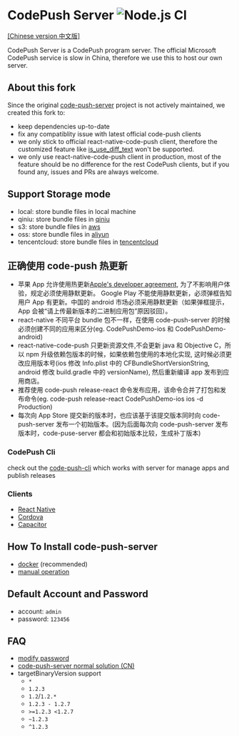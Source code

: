 # CodePush Server ![Node.js CI](https://github.com/shm-open/code-push-server/workflows/Node.js%20CI/badge.svg)

[[Chinese version 中文版]](./README.cn.md)

CodePush Server is a CodePush program server. The official Microsoft CodePush service is slow in China, therefore we use this to host our own server.

## About this fork

Since the original [code-push-server](https://github.com/lisong/code-push-server) project is not actively maintained, we created this fork to:

-   keep dependencies up-to-date
-   fix any compatiblity issue with latest official code-push clients
-   we only stick to official react-native-code-push client, therefore the customized feature like [is_use_diff_text](https://github.com/lisong/code-push-server#advance-feature) won't be supported.
-   we only use react-native-code-push client in production, most of the feature should be no difference for the rest CodePush clients, but if you found any, issues and PRs are always welcome.

## Support Storage mode

-   local: store bundle files in local machine
-   qiniu: store bundle files in [qiniu](http://www.qiniu.com/)
-   s3: store bundle files in [aws](https://aws.amazon.com/)
-   oss: store bundle files in [aliyun](https://www.aliyun.com/product/oss)
-   tencentcloud: store bundle files in [tencentcloud](https://cloud.tencent.com/product/cos)

## 正确使用 code-push 热更新

-   苹果 App 允许使用热更新[Apple's developer agreement](https://developer.apple.com/programs/ios/information/iOS_Program_Information_4_3_15.pdf), 为了不影响用户体验，规定必须使用静默更新。 Google Play 不能使用静默更新，必须弹框告知用户 App 有更新。中国的 android 市场必须采用静默更新（如果弹框提示，App 会被“请上传最新版本的二进制应用包”原因驳回）。
-   react-native 不同平台 bundle 包不一样，在使用 code-push-server 的时候必须创建不同的应用来区分(eg. CodePushDemo-ios 和 CodePushDemo-android)
-   react-native-code-push 只更新资源文件,不会更新 java 和 Objective C，所以 npm 升级依赖包版本的时候，如果依赖包使用的本地化实现, 这时候必须更改应用版本号(ios 修改 Info.plist 中的 CFBundleShortVersionString, android 修改 build.gradle 中的 versionName), 然后重新编译 app 发布到应用商店。
-   推荐使用 code-push release-react 命令发布应用，该命令合并了打包和发布命令(eg. code-push release-react CodePushDemo-ios ios -d Production)
-   每次向 App Store 提交新的版本时，也应该基于该提交版本同时向 code-push-server 发布一个初始版本。(因为后面每次向 code-push-server 发布版本时，code-puse-server 都会和初始版本比较，生成补丁版本)

### CodePush Cli

check out the [code-push-cli](https://github.com/shm-open/code-push-cli) which works with server for manage apps and publish releases

### Clients

-   [React Native](https://github.com/Microsoft/react-native-code-push)
-   [Cordova](https://github.com/microsoft/cordova-plugin-code-push)
-   [Capacitor](https://github.com/mapiacompany/capacitor-codepush)

## How To Install code-push-server

-   [docker](./docs/install-server-by-docker.md) (recommended)
-   [manual operation](./docs/install-server.md)

## Default Account and Password

-   account: `admin`
-   password: `123456`

## FAQ

-   [modify password](https://github.com/lisong/code-push-server/issues/43)
-   [code-push-server normal solution (CN)](https://github.com/lisong/code-push-server/issues/135)
-   targetBinaryVersion support
    -   `*`
    -   `1.2.3`
    -   `1.2`/`1.2.*`
    -   `1.2.3 - 1.2.7`
    -   `>=1.2.3 <1.2.7`
    -   `~1.2.3`
    -   `^1.2.3`
